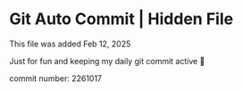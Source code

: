 # Git Auto Commit | Hidden File

This file was added Feb 12, 2025

Just for fun and keeping my daily git commit active 🤪

commit number: 2261017
